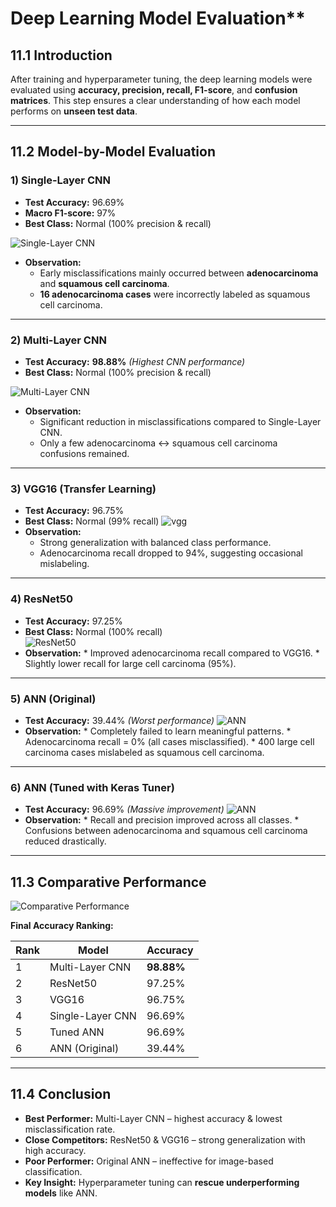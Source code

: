 # Deep Learning Model Evaluation**

## **11.1 Introduction**

After training and hyperparameter tuning, the deep learning models were evaluated using **accuracy, precision, recall, F1-score**, and **confusion matrices**.
This step ensures a clear understanding of how each model performs on **unseen test data**.

---

## **11.2 Model-by-Model Evaluation**

### **1) Single-Layer CNN**

* **Test Accuracy:** 96.69%
* **Macro F1-score:** 97%
* **Best Class:** Normal (100% precision & recall)

![Single-Layer CNN](confu_ev/sl.png)

* **Observation:**
     * Early misclassifications mainly occurred between **adenocarcinoma** and **squamous cell carcinoma**.
     * **16 adenocarcinoma cases** were incorrectly labeled as squamous cell carcinoma.

---

### **2) Multi-Layer CNN**

* **Test Accuracy:** **98.88%** *(Highest CNN performance)*
* **Best Class:** Normal (100% precision & recall) 

![Multi-Layer CNN](confu_ev/ml.png)

* **Observation:**
    * Significant reduction in misclassifications compared to Single-Layer CNN.
    * Only a few adenocarcinoma ↔ squamous cell carcinoma confusions remained.

---

### **3) VGG16 (Transfer Learning)**

* **Test Accuracy:** 96.75%
* **Best Class:** Normal (99% recall)
![vgg](confu_ev/vgg.png)
* **Observation:**
     * Strong generalization with balanced class performance.
     * Adenocarcinoma recall dropped to 94%, suggesting occasional mislabeling.

---

### **4) ResNet50**

* **Test Accuracy:** 97.25%
* **Best Class:** Normal (100% recall)  
![ResNet50](confu_ev/rs.png)
* **Observation:**
      * Improved adenocarcinoma recall compared to VGG16.
      * Slightly lower recall for large cell carcinoma (95%).

---

### **5) ANN (Original)**

* **Test Accuracy:** 39.44% *(Worst performance)*
![ANN](confu_ev/a.png)
* **Observation:**
      * Completely failed to learn meaningful patterns.
      * Adenocarcinoma recall = 0% (all cases misclassified).
      * 400 large cell carcinoma cases mislabeled as squamous cell carcinoma.

---

### **6) ANN (Tuned with Keras Tuner)**

* **Test Accuracy:** 96.69% *(Massive improvement)*
![ANN](confu_ev/at.png)
* **Observation:**
      * Recall and precision improved across all classes.
      * Confusions between adenocarcinoma and squamous cell carcinoma reduced drastically.

---

## **11.3 Comparative Performance**

![Comparative Performance](confu_ev/cp.png)

**Final Accuracy Ranking:**

| Rank | Model            | Accuracy   |
| ---- | ---------------- | ---------- |
| 1    | Multi-Layer CNN  | **98.88%** |
| 2    | ResNet50         | 97.25%     |
| 3    | VGG16            | 96.75%     |
| 4    | Single-Layer CNN | 96.69%     |
| 5    | Tuned ANN        | 96.69%     |
| 6    | ANN (Original)   | 39.44%     |

---

## **11.4 Conclusion**

* **Best Performer:** Multi-Layer CNN – highest accuracy & lowest misclassification rate.
* **Close Competitors:** ResNet50 & VGG16 – strong generalization with high accuracy.
* **Poor Performer:** Original ANN – ineffective for image-based classification.
* **Key Insight:** Hyperparameter tuning can **rescue underperforming models** like ANN.
